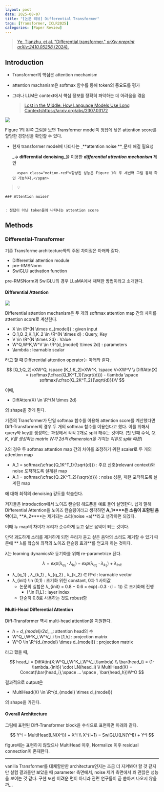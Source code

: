 ```yaml
---
layout: post
date: 2025-08-07
title: "[논문 리뷰] Differential Transformer"
tags: [Transformer, ICLR2025]
categories: [Paper Review]
---
```


> [Ye, Tianzhu, et al. "Differential transformer." ](https://arxiv.org/abs/2410.05258)[_arXiv preprint arXiv:2410.05258_](https://arxiv.org/abs/2410.05258)[ (2024).](https://arxiv.org/abs/2410.05258)



## Introduction

- Transformer의 핵심은 attention mechanism
- attention machanism은 softmax 함수를 통해 token의 중요도를 평가
- 그러나 LLM은 context에서 핵심 정보를 정확히 파악하는 데 어려움을 겪음

	> [Lost in the Middle: How Language Models Use Long Contextshttps://arxiv.org/abs/2307.03172](https://arxiv.org/abs/2307.03172)


![](https://prod-files-secure.s3.us-west-2.amazonaws.com/542b861c-36a8-4051-84e5-8804b6728dba/9083ea56-691a-4752-ae26-47f403431ac8/image.png?X-Amz-Algorithm=AWS4-HMAC-SHA256&X-Amz-Content-Sha256=UNSIGNED-PAYLOAD&X-Amz-Credential=ASIAZI2LB466ZJK263PN%2F20250829%2Fus-west-2%2Fs3%2Faws4_request&X-Amz-Date=20250829T003816Z&X-Amz-Expires=3600&X-Amz-Security-Token=IQoJb3JpZ2luX2VjEFgaCXVzLXdlc3QtMiJGMEQCIHj4YiqJIgC7bPBJzK8XPOyEBjyfQkXG6di3KqsS7HGIAiATehCcAQadxlUBvQMByZsUnCid25J8JBGATa5DHVH5ViqIBAiw%2F%2F%2F%2F%2F%2F%2F%2F%2F%2F8BEAAaDDYzNzQyMzE4MzgwNSIMwGUILDAag84RD1udKtwDM7jLVq9CqIPUFNNipysKkAjeaPpVQBxbGAGo4UC7umu1JJjtzb7GA4MwKaeYdqQ5gYaKQwwj43XwHJu4%2Buzp%2BPjYLmeS6OZFBMX7%2F7E8aHzk6e0zZrLq6f5bateRoP5zlHd56pYVjuNEPOJgH87JB3fmhwhIQ9CxWBnGSQcCPIumXfpmX9CvgC6WvDVQ8gUo3jmWgaxZuKjbIEimc8WI5j55ASDS0YQtTUtJhpYfyL%2BOVFh7y5RU9anmCSqtHUtWVhHSOZvk9vXisNwVHV8gMm5ujMuuRhceoIrNwAwtJ7eevtfDOkeUAR5CUlGv06JxQVgFQ90%2Fmu0fAq3x8yT%2B2jhMKBK%2B1l7DETv82XyF2wF5Trn381FI6S3kMd6eBv6rtn9QhfBHr4DfZAFX8mEBB5w6zkO%2FrW5N9laITuqaGUK4yzsnlkpERuY9sshG%2BOmvUMmypQe4CNJqNoe5Ml%2BHBpbVriPQLFPHelYtnqxjOaBqiVdDa3NS1dgl0S3r0LsoGmxNCIlvPILcM7H6x7nwKRCbshArZUAxoiUFICf4upX8458MSFQK8ZxqU85a250utp%2BxLWRPZ6UVJ9XennKsDiujZd9qpCFTLwqgU6%2BHYv0R9HyYB2Babf8a1ZswhcvDxQY6pgFRqHxUIv1b1S0i9M3d4aAbmCI2L%2BBi8qUuproVHzeCWEm2xpS97ElFxkupuUWRKZhCtn5r7%2BPFXZ%2ButpB0LDJOH146COHFtljTrDTOJCiEoUQGIBeqVKgFDgvaZU5zRr9pIqzdQbzr7cuCRhz2m9ZQOlruJjxNKuHckQ0nTBNs%2FDbMgX9qL%2BGaZUz9RJAiElDHhZvQ9DxpVU%2FwTAPN5JLgGKJGJOdK&X-Amz-Signature=1fba2ba087e77e586a4e52b07a4b752e3e25e0c1bcfe9f8ea494581dc32f213f&X-Amz-SignedHeaders=host&x-amz-checksum-mode=ENABLED&x-id=GetObject)


Figure 1의 왼쪽 그림을 보면 Transformer model이 정답에 낮은 attention score를 할당한 경향성을 확인할 수 있다.

- 현재 transformer model에 나타나는 _**attention noise **_문제 해결 필요성

	_**→ differential denoising**_을 이용한 _**differential attention mechanism**_ 제안


		<span class="notion-red">향상된 성능은 Figure 1의 두 세번째 그림 통해 확인 가능하다.</span>


> 💡 


	### Attention noise?


	: 정답이 아닌 token들에 나타나는 attention score



## Methods



### Differential-Transformer


기존 Transforme architecture와의 주된 차이점은 아래와 같다.

- Differential attention module
- pre-RMSNorm
- SwiGLU activation function

pre-RMSNorm과 SwiGLU의 경우 LLaMA에서 채택한 방법이라고 소개한다.



#### Differential Attention


![](https://prod-files-secure.s3.us-west-2.amazonaws.com/542b861c-36a8-4051-84e5-8804b6728dba/116d70b2-1963-4810-9167-f4c7d8a06e8f/image.png?X-Amz-Algorithm=AWS4-HMAC-SHA256&X-Amz-Content-Sha256=UNSIGNED-PAYLOAD&X-Amz-Credential=ASIAZI2LB466ZJK263PN%2F20250829%2Fus-west-2%2Fs3%2Faws4_request&X-Amz-Date=20250829T003816Z&X-Amz-Expires=3600&X-Amz-Security-Token=IQoJb3JpZ2luX2VjEFgaCXVzLXdlc3QtMiJGMEQCIHj4YiqJIgC7bPBJzK8XPOyEBjyfQkXG6di3KqsS7HGIAiATehCcAQadxlUBvQMByZsUnCid25J8JBGATa5DHVH5ViqIBAiw%2F%2F%2F%2F%2F%2F%2F%2F%2F%2F8BEAAaDDYzNzQyMzE4MzgwNSIMwGUILDAag84RD1udKtwDM7jLVq9CqIPUFNNipysKkAjeaPpVQBxbGAGo4UC7umu1JJjtzb7GA4MwKaeYdqQ5gYaKQwwj43XwHJu4%2Buzp%2BPjYLmeS6OZFBMX7%2F7E8aHzk6e0zZrLq6f5bateRoP5zlHd56pYVjuNEPOJgH87JB3fmhwhIQ9CxWBnGSQcCPIumXfpmX9CvgC6WvDVQ8gUo3jmWgaxZuKjbIEimc8WI5j55ASDS0YQtTUtJhpYfyL%2BOVFh7y5RU9anmCSqtHUtWVhHSOZvk9vXisNwVHV8gMm5ujMuuRhceoIrNwAwtJ7eevtfDOkeUAR5CUlGv06JxQVgFQ90%2Fmu0fAq3x8yT%2B2jhMKBK%2B1l7DETv82XyF2wF5Trn381FI6S3kMd6eBv6rtn9QhfBHr4DfZAFX8mEBB5w6zkO%2FrW5N9laITuqaGUK4yzsnlkpERuY9sshG%2BOmvUMmypQe4CNJqNoe5Ml%2BHBpbVriPQLFPHelYtnqxjOaBqiVdDa3NS1dgl0S3r0LsoGmxNCIlvPILcM7H6x7nwKRCbshArZUAxoiUFICf4upX8458MSFQK8ZxqU85a250utp%2BxLWRPZ6UVJ9XennKsDiujZd9qpCFTLwqgU6%2BHYv0R9HyYB2Babf8a1ZswhcvDxQY6pgFRqHxUIv1b1S0i9M3d4aAbmCI2L%2BBi8qUuproVHzeCWEm2xpS97ElFxkupuUWRKZhCtn5r7%2BPFXZ%2ButpB0LDJOH146COHFtljTrDTOJCiEoUQGIBeqVKgFDgvaZU5zRr9pIqzdQbzr7cuCRhz2m9ZQOlruJjxNKuHckQ0nTBNs%2FDbMgX9qL%2BGaZUz9RJAiElDHhZvQ9DxpVU%2FwTAPN5JLgGKJGJOdK&X-Amz-Signature=59d85e6dacde4c5a443d421e56e13875f9cd503a78c42bfb3f606cc0eecb8e73&X-Amz-SignedHeaders=host&x-amz-checksum-mode=ENABLED&x-id=GetObject)


Differential attention mechanism은 두 개의 softmax attention map 간의 차이를 attention score로 계산한다.

- X \in \R^{N \times d\_{model}} : given input
- Q\_1,Q\_2,K\_1,K\_2 \in \R^{N \times d} : Query, Key
- V \in \R^{N \times 2d} : Value
- W^Q,W^K,W^V \in \R^{d\_{model} \times 2d} : parameters
- \lambda : learnable scalar

라고 할 때 Differential attention operator는 아래와 같다.


$$
[Q_1;Q_2]=XW^Q, \space [K_1;K_2]=XW^K, \space V=XW^V \\
DiffAttn(X) = (softmax(\cfrac{Q_1K^T_1}{\sqrt{d}}) - \lambda \space softmax(\cfrac{Q_2K^T_2}{\sqrt{d}}))V
$$


이때,

- DiffAtten(X) \in \R^{N \times 2d}

의 shape을 갖게 된다.


기존의 Transformer가 단일 softmax 함수를 이용해 attention score를 계산했다면 Diff-Transformer의 경우 두 개의 softmax 함수를 이용한다고 했다. 이를 위해서 query와 key를 생성하는 과정에서 각각 2개로 split 해주는 것이다. <span class="notion-red">(첫 번째 수식, </span><span class="notion-red">_Q, K, V를 생성하는 matrix W가 2d의 dismension을 가지는 이유도 split 때문_</span><span class="notion-red">)</span>


 λ의 경우 두 softmax attention map 간의 차이를 조정하기 위한 scaler로 두 개의 attention map

- A\_1 = softmax(\cfrac{Q\_1K^T\_1}{\sqrt{d}}) : 주요 신호(relevant context)와 noise 포착하도록 설계된 map
- A\_1 = softmax(\cfrac{Q\_2K^T\_2}{\sqrt{d}}) : noise 성분, 패턴 포착하도록 설계된 map 

에 대해 최적의 denoising 강도를 학습한다.


저자들은 introduction에서 노이즈 캔슬링 헤드폰을 예로 들어 설명한다. 쉽게 말해 Differential Attention을 노이즈 캔슬링이라고 생각하면 **A\_1****은 소음이 포함된 음악**이고, **A\_2****는 제거되는 소리(noise +a)**라고 생각하면 되겠다. 


이때 두 map의 차이가 우리가 순수하게 듣고 싶은 음악이 되는 것이다. 


만약 과도하게 소리를 제거하게 되면 우리가 듣고 싶은 음악의 소리도 제거할 수 있기 때문에 ** λ를 학습해 최적의 노이즈 캔슬링 효과**를 얻고자 하는 것이다.


λ는 learning dynamics와 동기화를 위해 re-parametrize 된다.


$$
\lambda = exp(\lambda_{q_1} \cdot \lambda_{k_1}) - exp(\lambda_{q_2} \cdot \lambda_{k_2}) + \lambda_{init}
$$

- λ\_{q\_1} , λ\_{k\_1} , λ\_{q\_2} , λ\_{k\_2} ∈ R^d : learnable vector
- λ\_{init} \in (0,1) : 초기화 위한 constant, 0과 1 사이값
	- 논문의 실험은 λ\_{init} = 0.8 − 0.6 × exp(−0.3 · (l − 1)) 로 초기화해 진행
		- l \in [1,L] : layer index
	- 단순히 0.8로 사용하는 것도 robust함


#### **Multi-Head Differential Attention**


Diff-Transformer 역시 multi-head attention을 지원한다.

- _h = d\_{model}/2d__ _: attention head의 수
- W^Q\_i,W^K\_i,W^V\_i,i \in [1,h] : projection matrix
- W^O \in \R^{d\_{model} \times d\_{model}} : projection matrix

라고 했을 때,


$$
head_i = DiffAttn(X;W^Q_i,W^K_i,W^V_i,\lambda) \\
\bar{head_i} = (1-\lambda_{init}) \cdot LN(head_i) \\
MultiHead(X) = Concat(\bar{head_i},\space ... \space , \bar{head_h})W^O
$$


결과적으로 output은

- MultiHead(X) \in \R^{d\_{model} \times d\_{model}}

의 shape을 가진다.



#### Overall Architecture


그림에 표현된 Diff-Transformer block을 수식으로 표현하면 아래와 같다.


$$
Y^l = MultiHead(LN(X^l)) + X^l \\
X^{l+1} = SwiGLU(LN(Y^l)) + Y^l
$$


figure에는 표현하지 않았으나 MultiHead 이후, Normalize 이후 residual connection이 존재한다.


---


vanilla Transformer를 대체할만한 architecture인지는 조금 더 지켜봐야 할 것 같지만 실험 결과들만 보았을 때 parameter 측면에서, noise 제거 측면에서 꽤 괜찮은 성능을 보이는 것 같다. 구현 또한 어려운 편이 아니라 관련 연구들이 곧 쏟아져 나오지 않을까,,,

